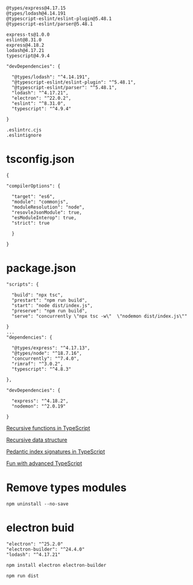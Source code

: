 ```
@types/express@4.17.15
@types/lodash@4.14.191
@typescript-eslint/eslint-plugin@5.48.1
@typescript-eslint/parser@5.48.1

express-ts@1.0.0
eslint@8.31.0
express@4.18.2
lodash@4.17.21
typescript@4.9.4
```

```
"devDependencies": {

  "@types/lodash": "^4.14.191",
  "@typescript-eslint/eslint-plugin": "^5.48.1",
  "@typescript-eslint/parser": "^5.48.1",
  "lodash": "^4.17.21",
  "electron": "^22.0.2",
  "eslint": "^8.31.0",
  "typescript": "^4.9.4"

}
```

```
.eslintrc.cjs
.eslintignore
```

# tsconfig.json

```
{

"compilerOptions": {

  "target": "es6",
  "module": "commonjs",
  "moduleResolution": "node",
  "resovleJsonModule": true,
  "esModuleInterop": true,
  "strict": true

  }

}
```

# package.json

```
"scripts": {

  "build": "npx tsc",
  "prestart": "npm run build",
  "start": "node dist/index.js",
  "preserve": "npm run build",
  "serve": "concurrently \"npx tsc -w\"  \"nodemon dist/index.js\""

}
...
"dependencies": {

  "@types/express": "^4.17.13",
  "@types/node": "^18.7.16",
  "concurrently": "^7.4.0",
  "rimraf": "^3.0.2",
  "typescript": "^4.8.3"

},

"devDependencies": {

  "express": "^4.18.2",
  "nodemon": "^2.0.19"

}
```

[Recursive functions in TypeScript](https://joshtronic.com/2020/04/20/recursive-functions-in-typescript/)

[Recursive data structure](https://catchts.com/recursive-ds)

[Pedantic index signatures in TypeScript](https://tkdodo.eu/blog/pedantic-index-signatures-in-type-script-4-1)

[Fun with advanced TypeScript](https://www.youtube.com/watch?v=nNse0r0aRT8)

# Remove types modules

    npm uninstall --no-save

# electron buid

```
"electron": "^25.2.0"
"electron-builder": "^24.4.0"
"lodash": "^4.17.21"
```

```
npm install electron electron-builder
```

```
npm run dist
```

